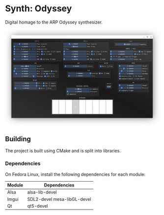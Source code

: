 # Synth: Odyssey

Digital homage to the ARP Odyssey synthesizer.

![screenshot](./screenshot.png)

## Building

The project is built using CMake and is split into libraries.

### Dependencies

On Fedora Linux, install the following dependencies for each module:

| Module | Dependencies                |
| ------ | --------------------------- |
| Alsa   | alsa-lib-devel              |
| Imgui  | SDL2-devel mesa-libGL-devel |
| Qt     | qt5-devel                   |
